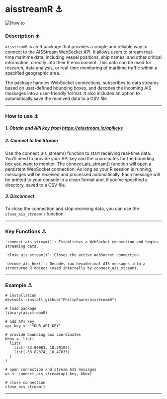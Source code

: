 # aisstreamR ⚓️

![How to](https://github.com/PhilipFaure/aisstreamR/blob/main/images/connect_ais_stream-2.gif)

### Description ⚓️

`aisstreamR` is an R package that provides a simple and reliable way to connect to the AISStream WebSocket API. It allows users to stream real-time maritime data, including vessel positions, ship names, and other critical information, directly into their R environment. This data can be used for research, data analysis, or real-time monitoring of maritime traffic within a specified geographic area.

The package handles WebSocket connections, subscribes to data streams based on user-defined bounding boxes, and decodes the incoming AIS messages into a user-friendly format. It also includes an option to automatically save the received data to a CSV file.

---

### How to use ⚓️
##### 1. Obtain and API key from https://aisstream.io/apikeys
##### 2. Connect to the Stream
Use the connect_ais_stream() function to start receiving real-time data. You'll need to provide your API key and the coordinates for the bounding box you want to monitor.
The connect_ais_stream() function will open a persistent WebSocket connection. As long as your R session is running, messages will be received and processed automatically. Each message will be printed to your console in a clean format and, if you've specified a directory, saved to a CSV file.
##### 3. Disconnect
To close the connection and stop receiving data, you can use the `close_ais_stream()` function.

---

### Key Functions ⚓️

    `connect_ais_stream()`: Establishes a WebSocket connection and begins streaming data.

    `close_ais_stream()`: Closes the active WebSocket connection.

    `decode_ais_hex()`: Decodes raw hexadecimal AIS messages into a structured R object (used internally by connect_ais_stream).

---

### Example ⚓️
```
# installation
devtools::install_github("PhilipFaure/aisstreamR")

# load package
library(aisstreamR)

# add API key
api_key <- "YOUR_API_KEY"

# provide bounding box coordinates
bbox <- list(
  list(
    list(-33.90081, 18.39103), 
    list(-33.82374, 18.47033)
  )
)

# open connection and stream AIS messages
ws <- connect_ais_stream(api_key, bbox)

# close connection
close_ais_stream()
```

---
